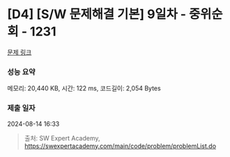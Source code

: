 # [D4] [S/W 문제해결 기본] 9일차 - 중위순회 - 1231 

[문제 링크](https://swexpertacademy.com/main/code/problem/problemDetail.do?contestProbId=AV140YnqAIECFAYD) 

### 성능 요약

메모리: 20,440 KB, 시간: 122 ms, 코드길이: 2,054 Bytes

### 제출 일자

2024-08-14 16:33



> 출처: SW Expert Academy, https://swexpertacademy.com/main/code/problem/problemList.do